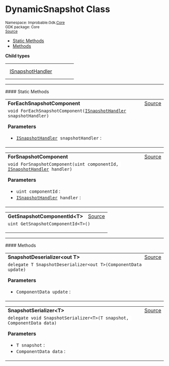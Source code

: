 
# DynamicSnapshot Class
<sup>
Namespace: Improbable.Gdk.<a href="{{urlRoot}}/api/core-index">Core</a><br/>
GDK package: Core<br/>
<a href="https://www.github.com/spatialos/gdk-for-unity/blob/0.2.4/workers/unity/Packages/com.improbable.gdk.core/Dynamic/DynamicSnapshot.cs/#L7">Source</a>
<style>
a code {
                    padding: 0em 0.25em!important;
}
code {
                    background-color: #ffffff!important;
}
</style>
</sup>
<nav id="pageToc" class="page-toc"><ul><li><a href="#static-methods">Static Methods</a>
<li><a href="#methods">Methods</a>
</ul></nav>





</p>

<b>Child types</b>

<table>
<tr>
<td style="padding: 14px; border: none; width: 16ch"><a href="{{urlRoot}}/api/core/dynamic-snapshot/i-snapshot-handler">ISnapshotHandler</a></td>
<td style="padding: 14px; border: none;"></td>
</tr>
</table>








</p>
<hr style="width:100%; border-top-color:#d8d8d8" />
#### Static Methods


</p>




<table width="100%">
    <tr>
        <td style="border-right:none"><b>ForEachSnapshotComponent</b></td>
        <td style="border-left:none; text-align:right"><a href="https://www.github.com/spatialos/gdk-for-unity/blob/0.2.4/workers/unity/Packages/com.improbable.gdk.core/Dynamic/DynamicSnapshot.cs/#L21">Source</a></td>
    </tr>
    <tr>
        <td colspan="2">
<code>void ForEachSnapshotComponent(<a href="{{urlRoot}}/api/core/dynamic-snapshot/i-snapshot-handler">ISnapshotHandler</a> snapshotHandler)</code></p>



</p>

<b>Parameters</b>

<ul>
<li><code><a href="{{urlRoot}}/api/core/dynamic-snapshot/i-snapshot-handler">ISnapshotHandler</a> snapshotHandler</code> : </li>
</ul>





</td>
    </tr>
</table>


<table width="100%">
    <tr>
        <td style="border-right:none"><b>ForSnapshotComponent</b></td>
        <td style="border-left:none; text-align:right"><a href="https://www.github.com/spatialos/gdk-for-unity/blob/0.2.4/workers/unity/Packages/com.improbable.gdk.core/Dynamic/DynamicSnapshot.cs/#L29">Source</a></td>
    </tr>
    <tr>
        <td colspan="2">
<code>void ForSnapshotComponent(uint componentId, <a href="{{urlRoot}}/api/core/dynamic-snapshot/i-snapshot-handler">ISnapshotHandler</a> handler)</code></p>



</p>

<b>Parameters</b>

<ul>
<li><code>uint componentId</code> : </li>
<li><code><a href="{{urlRoot}}/api/core/dynamic-snapshot/i-snapshot-handler">ISnapshotHandler</a> handler</code> : </li>
</ul>





</td>
    </tr>
</table>


<table width="100%">
    <tr>
        <td style="border-right:none"><b>GetSnapshotComponentId&lt;T&gt;</b></td>
        <td style="border-left:none; text-align:right"><a href="https://www.github.com/spatialos/gdk-for-unity/blob/0.2.4/workers/unity/Packages/com.improbable.gdk.core/Dynamic/DynamicSnapshot.cs/#L39">Source</a></td>
    </tr>
    <tr>
        <td colspan="2">
<code>uint GetSnapshotComponentId&lt;T&gt;()</code></p>






</td>
    </tr>
</table>





</p>
<hr style="width:100%; border-top-color:#d8d8d8" />
#### Methods


</p>




<table width="100%">
    <tr>
        <td style="border-right:none"><b>SnapshotDeserializer&lt;out T&gt;</b></td>
        <td style="border-left:none; text-align:right"><a href="https://www.github.com/spatialos/gdk-for-unity/blob/0.2.4/workers/unity/Packages/com.improbable.gdk.core/Dynamic/DynamicSnapshot.cs/#L9">Source</a></td>
    </tr>
    <tr>
        <td colspan="2">
<code>delegate T SnapshotDeserializer&lt;out T&gt;(ComponentData update)</code></p>



</p>

<b>Parameters</b>

<ul>
<li><code>ComponentData update</code> : </li>
</ul>





</td>
    </tr>
</table>


<table width="100%">
    <tr>
        <td style="border-right:none"><b>SnapshotSerializer&lt;T&gt;</b></td>
        <td style="border-left:none; text-align:right"><a href="https://www.github.com/spatialos/gdk-for-unity/blob/0.2.4/workers/unity/Packages/com.improbable.gdk.core/Dynamic/DynamicSnapshot.cs/#L11">Source</a></td>
    </tr>
    <tr>
        <td colspan="2">
<code>delegate void SnapshotSerializer&lt;T&gt;(T snapshot, ComponentData data)</code></p>



</p>

<b>Parameters</b>

<ul>
<li><code>T snapshot</code> : </li>
<li><code>ComponentData data</code> : </li>
</ul>





</td>
    </tr>
</table>





